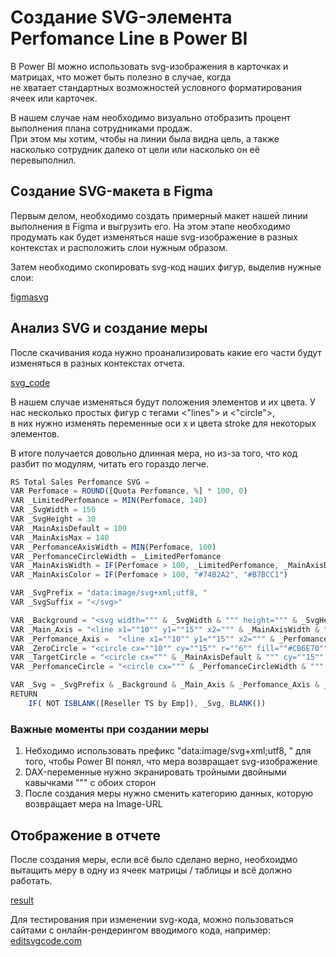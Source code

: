 # Создание SVG-элемента Perfomance Line в Power BI
В Power BI можно использовать svg-изображения в карточках и матрицах, что может быть полезно в случае, когда  
не хватает стандартных возможностей условного форматирования ячеек или карточек.  

В нашем случае нам необходимо визуально отобразить процент выполнения плана сотрудниками продаж.  
При этом мы хотим, чтобы на линии была видна цель, а также насколько сотрудник далеко от цели или насколько он её перевыполнил.

## Создание SVG-макета в Figma

Первым делом, необходимо создать примерный макет нашей линии выполнения в Figma и выгрузить его. На этом этапе необходимо продумать как будет изменяться наше svg-изображение в разных контекстах и расположить слои нужным образом.

Затем необходимо скопировать svg-код наших фигур, выделив нужные слои:

[figmasvg](./pics/figmasvg.png)

## Анализ SVG и создание меры 

После скачивания кода нужно проанализировать какие его части будут изменяться в разных контекстах отчета.  

[svg_code](./pics/svg_code.png)

В нашем случае изменяться будут положения элементов и их цвета. У нас несколько простых фигур с тегами <"lines"> и <"circle">,  
в них нужно изменять переменные оси x и цвета stroke для некоторых элементов. 

В итоге получается довольно длинная мера, но из-за того, что код разбит по модулям, читать его гораздо легче.

```javascript
RS Total Sales Perfomance SVG = 
VAR Perfomace = ROUND([Quota Perfomance, %] * 100, 0)
VAR _LimitedPerfomance = MIN(Perfomace, 140)
VAR _SvgWidth = 150
VAR _SvgHeight = 30
VAR _MainAxisDefault = 100
VAR _MainAxisMax = 140
VAR _PerfomanceAxisWidth = MIN(Perfomace, 100)
VAR _PerfomanceCircleWidth = _LimitedPerfomance
VAR _MainAxisWidth = IF(Perfomace > 100, _LimitedPerfomance, _MainAxisDefault)
VAR _MainAxisColor = IF(Perfomace > 100, "#74B2A2", "#B7BCC1")

VAR _SvgPrefix = "data:image/svg+xml;utf8, " 
VAR _SvgSuffix = "</svg>"

VAR _Background = "<svg width=""" & _SvgWidth & """ height=""" & _SvgHeight & """ viewBox=""0 0 150 30"" fill=""none"" xmlns=""http://www.w3.org/2000/svg"">"
VAR _Main_Axis = "<line x1=""10"" y1=""15"" x2=""" & _MainAxisWidth & """ y2=""15"" stroke=""" & _MainAxisColor & """ stroke-width=""2""/>"
VAR _Perfomance_Axis =  "<line x1=""10"" y1=""15"" x2=""" & _PerfomanceAxisWidth & """ y2=""15"" stroke=""#5D8EBB"" stroke-width=""2""/>"
VAR _ZeroCircle = "<circle cx=""10"" cy=""15"" r=""6"" fill=""#CB6E70""/>"
VAR _TargetCircle = "<circle cx=""" & _MainAxisDefault & """ cy=""15"" r=""6"" fill=""#74B2A2""/>"
VAR _PerfomanceCircle = "<circle cx=""" & _PerfomanceCircleWidth & """ cy=""15"" r=""6"" fill=""#6BA9C2"" stroke=""#5D8EBB"" stroke-width=""1.5""/>"

VAR _Svg = _SvgPrefix & _Background & _Main_Axis & _Perfomance_Axis & _ZeroCircle & _TargetCircle & _PerfomanceCircle & _SvgSuffix
RETURN
    IF( NOT ISBLANK([Reseller TS by Emp]), _Svg, BLANK())
```

### Важные моменты при создании меры

1. Небходимо использовать префикс "data:image/svg+xml;utf8, " для того, чтобы Power BI понял, что мера возвращает svg-изображение
2. DAX-переменные нужно экранировать тройными двойными кавычками """ с обоих сторон 
3. После создания меры нужно сменить категорию данных, которую возвращает мера на Image-URL

## Отображение в отчете

После создания меры, если всё было сделано верно, необхоидмо вытащить меру в одну из ячеек матрицы / таблицы и всё должно работать.

[result](./pics/result.png)

Для тестирования при изменении svg-кода, можно пользоваться сайтами с онлайн-рендерингом вводимого кода, например: [editsvgcode.com](https://editsvgcode.com/)
